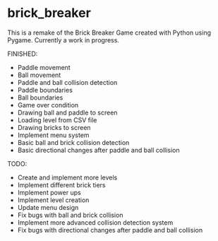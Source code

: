 # brick_breaker
This is a remake of the Brick Breaker Game created with Python using Pygame.  Currently a work in progress.

FINISHED:
- Paddle movement
- Ball movement
- Paddle and ball collision detection
- Paddle boundaries
- Ball boundaries
- Game over condition
- Drawing ball and paddle to screen
- Loading level from CSV file
- Drawing bricks to screen
- Implement menu system
- Basic ball and brick collision detection
- Basic directional changes after paddle and ball collision

TODO:
- Create and implement more levels
- Implement different brick tiers
- Implement power ups
- Implement level creation
- Update menu design
- Fix bugs with ball and brick collision
- Implement more advanced collision detection system
- Fix bugs with directional changes after paddle and ball collision
